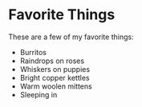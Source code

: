 # Favorite Things

These are a few of my favorite things:
- Burritos 
- Raindrops on roses
- Whiskers on puppies
- Bright copper kettles
- Warm woolen mittens
- Sleeping in
